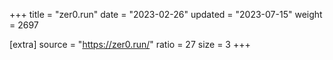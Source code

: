 +++
title = "zer0.run"
date = "2023-02-26"
updated = "2023-07-15"
weight = 2697

[extra]
source = "https://zer0.run/"
ratio = 27
size = 3
+++
